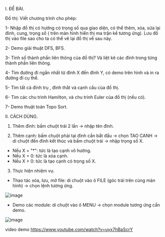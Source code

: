 
I. ĐỀ BÀI.

Đồ thị: Viết chương trình cho phép:

1- Nhập đồ thị có hướng có trọng số qua giao diện, có thể thêm, xóa, sửa  lại đỉnh, cung, trọng số ( trên màn hình hiển thị ma trận kề tương ứng). Lưu đồ thị vào file sao cho ta có thể vẽ lại đồ thị về sau này.

2- Demo giải thuật DFS, BFS.

3- Tính số thành phần liên thông của đồ thị? Và liệt kê các đỉnh trong từng thành phần liên thông.

4- Tìm đường đi ngắn nhất từ đỉnh X đến đỉnh Y, có demo trên hình và in ra đường đi cụ thể.

5- Tìm tất cả đỉnh trụ , đỉnh thắt và cạnh cầu của đồ thị.

6- Tìm các chu trình Hamilton, và chu trình Euler của đồ thị (nếu có).

7- Demo thuật toán Topo Sort.

II. CÁCH DÙNG.
1. Thêm đỉnh: bấm chuột trái 2 lần -> nhập tên đỉnh.

2. Thêm cạnh: bấm chuột phải tại đỉnh cần bắt đầu -> chọn TAO CANH -> di chuột đến đỉnh kết thúc và bấm chuột trái -> nhập trọng số X.

- Nếu X = "*": tức là tạo cạnh vô hướng.
- Nếu X = 0: tức là xóa cạnh.
- Nếu X > 0: tức là tạo cạnh có trọng số X.

3. Thực hiện nhiệm vụ.
* Thao tác xóa, lưu, mở file: di chuột vào ô FILE (góc trái trên cùng màn hình) -> chọn lệnh tương ứng.

![image](https://user-images.githubusercontent.com/108580228/177124533-1088b4b4-73ea-4c28-96a9-b9d8090c059a.png)

* Demo các module: di chuột vào ô MENU -> chọn module tương ứng cần demo.

 ![image](https://user-images.githubusercontent.com/108580228/177124614-1ae42473-752c-428e-8fbb-7b5f9182f8a4.png)



video demo https://www.youtube.com/watch?v=uyx7hBaScrY
